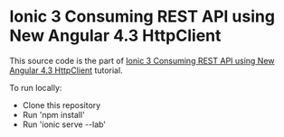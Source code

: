 # Ionic 3 Consuming REST API using New Angular 4.3 HttpClient

This source code is the part of [Ionic 3 Consuming REST API using New Angular 4.3 HttpClient]() tutorial.

To run locally:
* Clone this repository
* Run 'npm install'
* Run 'ionic serve --lab'
